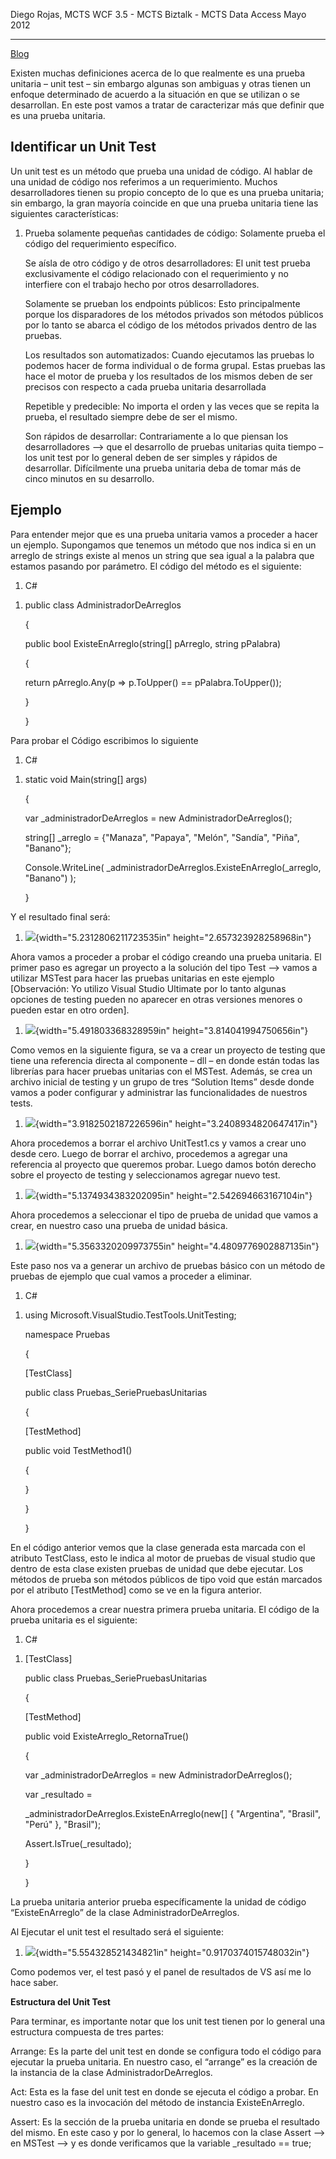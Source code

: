   Diego Rojas, MCTS WCF 3.5 - MCTS Biztalk - MCTS Data Access   Mayo 2012
  ------------------------------------------------------------- -----------
  [Blog](http://icomparable.blogspot.mx/)

Existen muchas definiciones acerca de lo que realmente es una prueba
unitaria – unit test – sin embargo algunas son ambiguas y otras tienen
un enfoque determinado de acuerdo a la situación en que se utilizan o se
desarrollan. En este post vamos a tratar de caracterizar más que definir
que es una prueba unitaria.

Identificar un Unit Test
------------------------

Un unit test es un método que prueba una unidad de código. Al hablar de
una unidad de código nos referimos a un requerimiento. Muchos
desarrolladores tienen su propio concepto de lo que es una prueba
unitaria; sin embargo, la gran mayoría coincide en que una prueba
unitaria tiene las siguientes características:

1.  Prueba solamente pequeñas cantidades de código: Solamente prueba el
    código del requerimiento específico.

    Se aísla de otro código y de otros desarrolladores: El unit test
    prueba exclusivamente el código relacionado con el requerimiento y
    no interfiere con el trabajo hecho por otros desarrolladores.

    Solamente se prueban los endpoints públicos: Esto principalmente
    porque los disparadores de los métodos privados son métodos públicos
    por lo tanto se abarca el código de los métodos privados dentro de
    las pruebas.

    Los resultados son automatizados: Cuando ejecutamos las pruebas lo
    podemos hacer de forma individual o de forma grupal. Estas pruebas
    las hace el motor de prueba y los resultados de los mismos deben de
    ser precisos con respecto a cada prueba unitaria desarrollada

    Repetible y predecible: No importa el orden y las veces que se
    repita la prueba, el resultado siempre debe de ser el mismo.

    Son rápidos de desarrollar: Contrariamente a lo que piensan los
    desarrolladores –&gt; que el desarrollo de pruebas unitarias quita
    tiempo – los unit test por lo general deben de ser simples y rápidos
    de desarrollar. Difícilmente una prueba unitaria deba de tomar más
    de cinco minutos en su desarrollo.

Ejemplo
-------

Para entender mejor que es una prueba unitaria vamos a proceder a hacer
un ejemplo. Supongamos que tenemos un método que nos indica si en un
arreglo de strings existe al menos un string que sea igual a la palabra
que estamos pasando por parámetro. El código del método es el siguiente:

1.  C\#

<!-- -->

1.  public class AdministradorDeArreglos

    {

    public bool ExisteEnArreglo(string\[\] pArreglo, string pPalabra)

    {

    return pArreglo.Any(p =&gt; p.ToUpper() == pPalabra.ToUpper());

    }

    }

Para probar el Código escribimos lo siguiente

1.  C\#

<!-- -->

1.  static void Main(string\[\] args)

    {

    var \_administradorDeArreglos = new AdministradorDeArreglos();

    string\[\] \_arreglo = {"Manaza", "Papaya", "Melón", "Sandía",
    "Piña", "Banano"};

    Console.WriteLine(
    \_administradorDeArreglos.ExisteEnArreglo(\_arreglo, "Banano") );

    }

Y el resultado final será:

1.  ![](./media/media/image1.png){width="5.2312806211723535in"
    height="2.657323928258968in"}

Ahora vamos a proceder a probar el código creando una prueba unitaria.
El primer paso es agregar un proyecto a la solución del tipo Test –&gt;
vamos a utilizar MSTest para hacer las pruebas unitarias en este ejemplo
\[Observación: Yo utilizo Visual Studio Ultimate por lo tanto algunas
opciones de testing pueden no aparecer en otras versiones menores o
pueden estar en otro orden\].

1.  ![](./media/media/image2.png){width="5.491803368328959in"
    height="3.814041994750656in"}

Como vemos en la siguiente figura, se va a crear un proyecto de testing
que tiene una referencia directa al componente – dll – en donde están
todas las librerías para hacer pruebas unitarias con el MSTest. Además,
se crea un archivo inicial de testing y un grupo de tres “Solution
Items” desde donde vamos a poder configurar y administrar las
funcionalidades de nuestros tests.

1.  ![](./media/media/image3.png){width="3.9182502187226596in"
    height="3.2408934820647417in"}

Ahora procedemos a borrar el archivo UnitTest1.cs y vamos a crear uno
desde cero. Luego de borrar el archivo, procedemos a agregar una
referencia al proyecto que queremos probar. Luego damos botón derecho
sobre el proyecto de testing y seleccionamos agregar nuevo test.

1.  ![](./media/media/image4.png){width="5.1374934383202095in"
    height="2.542694663167104in"}

Ahora procedemos a seleccionar el tipo de prueba de unidad que vamos a
crear, en nuestro caso una prueba de unidad básica.

1.  ![](./media/media/image5.png){width="5.3563320209973755in"
    height="4.4809776902887135in"}

Este paso nos va a generar un archivo de pruebas básico con un método de
pruebas de ejemplo que cual vamos a proceder a eliminar.

1.  C\#

<!-- -->

1.  using Microsoft.VisualStudio.TestTools.UnitTesting;

    namespace Pruebas

    {

    \[TestClass\]

    public class Pruebas\_SeriePruebasUnitarias

    {

    \[TestMethod\]

    public void TestMethod1()

    {

    }

    }

    }

En el código anterior vemos que la clase generada esta marcada con el
atributo TestClass, esto le indica al motor de pruebas de visual studio
que dentro de esta clase existen pruebas de unidad que debe ejecutar.
Los métodos de prueba son métodos públicos de tipo void que están
marcados por el atributo \[TestMethod\] como se ve en la figura
anterior.

Ahora procedemos a crear nuestra primera prueba unitaria. El código de
la prueba unitaria es el siguiente:

1.  C\#

<!-- -->

1.  \[TestClass\]

    public class Pruebas\_SeriePruebasUnitarias

    {

    \[TestMethod\]

    public void ExisteArreglo\_RetornaTrue()

    {

    var \_administradorDeArreglos = new AdministradorDeArreglos();

    var \_resultado =

    \_administradorDeArreglos.ExisteEnArreglo(new\[\] { "Argentina",
    "Brasil", "Perú" }, "Brasil");

    Assert.IsTrue(\_resultado);

    }

    }

La prueba unitaria anterior prueba específicamente la unidad de código
“ExisteEnArreglo” de la clase AdministradorDeArreglos.

Al Ejecutar el unit test el resultado será el siguiente:

1.  ![](./media/media/image6.png){width="5.554328521434821in"
    height="0.9170374015748032in"}

Como podemos ver, el test pasó y el panel de resultados de VS así me lo
hace saber.

**Estructura del Unit Test**

Para terminar, es importante notar que los unit test tienen por lo
general una estructura compuesta de tres partes:

Arrange: Es la parte del unit test en donde se configura todo el código
para ejecutar la prueba unitaria. En nuestro caso, el “arrange” es la
creación de la instancia de la clase AdministradorDeArreglos.

Act: Esta es la fase del unit test en donde se ejecuta el código a
probar. En nuestro caso es la invocación del método de instancia
ExisteEnArreglo.

Assert: Es la sección de la prueba unitaria en donde se prueba el
resultado del mismo. En este caso y por lo general, lo hacemos con la
clase Assert –&gt; en MSTest –&gt; y es donde verificamos que la
variable \_resultado == true;
